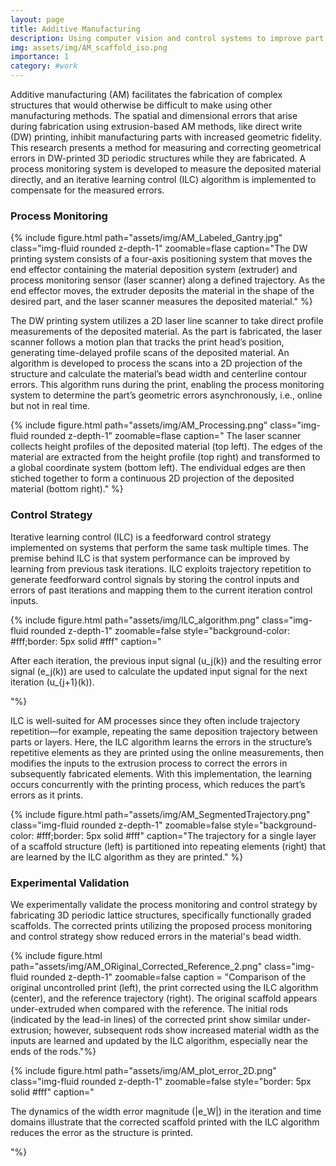 ```yaml
---
layout: page
title: Additive Manufacturing 
description: Using computer vision and control systems to improve part fidelity.
img: assets/img/AM_scaffold_iso.png
importance: 1
category: #work
---
```


Additive manufacturing (AM) facilitates the fabrication of complex structures that would otherwise be difficult to make using other manufacturing methods. The spatial and dimensional errors that arise during fabrication using extrusion-based AM methods, like direct write (DW) printing, inhibit manufacturing parts with increased geometric fidelity. This research presents a method for measuring and correcting geometrical errors in DW-printed 3D periodic structures while they are fabricated. A process monitoring system is developed to measure the deposited material directly, and an iterative learning control (ILC) algorithm is implemented to compensate for the measured errors.

### Process Monitoring

<div class="row mt-3">
    <div class="col-sm mt-3 mt-md-0">
        {% include figure.html path="assets/img/AM_Labeled_Gantry.jpg" class="img-fluid rounded z-depth-1" zoomable=flase
        caption="The DW printing system consists of a four-axis positioning system that moves the end effector containing the material deposition system (extruder) and process monitoring sensor (laser scanner) along a defined trajectory. As the end effector moves, the extruder deposits the material in the shape of the desired part, and the laser scanner measures the deposited material." %}
    </div>
</div>

The DW printing system utilizes a 2D laser line scanner to take direct profile measurements of the deposited material. As the part is fabricated, the laser scanner follows a motion plan that tracks the print head’s position, generating time-delayed profile scans of the deposited material. An algorithm is developed to process the scans into a 2D projection of the structure and calculate the material’s bead width and centerline contour errors. This algorithm runs during the print, enabling the process monitoring system to determine the part’s geometric errors asynchronously, i.e., online but not in real time.

{% include figure.html path="assets/img/AM_Processing.png" class="img-fluid rounded z-depth-1" zoomable=flase
        caption=" The laser scanner collects height profiles of the deposited material (top left). The edges of the material are extracted from the height profile (top right) and transformed to a global coordinate system (bottom left). The endividual edges are then stiched together to form a continuous 2D projection of the deposited material (bottom right)." %}


### Control Strategy

Iterative learning control (ILC) is a feedforward control strategy implemented on systems that perform the same task multiple times. The premise behind ILC is that system performance can be improved by learning from previous task iterations. ILC exploits trajectory repetition to generate feedforward control signals by storing the control inputs and errors of past iterations and mapping them to the current iteration control inputs.

{% include figure.html path="assets/img/ILC_algorithm.png" class="img-fluid rounded z-depth-1" zoomable=false style="background-color: #fff;border: 5px solid #fff"
    caption="<p>After each iteration, the previous input signal \(u_j(k)\) and the resulting error signal \(e_j(k)\) are used to calculate the updated input signal for the next iteration \(u_{j+1}(k)\).</p>"%}

ILC is well-suited for AM processes since they often include trajectory repetition—for example, repeating the same deposition trajectory between parts or layers. Here, the ILC algorithm learns the errors in the structure’s repetitive elements as they are printed using the online measurements, then modifies the inputs to the extrusion process to correct the errors in subsequently fabricated elements. With this implementation, the learning occurs concurrently with the printing process, which reduces the part’s errors as it prints.

<div class="row mt-3">
    <div class="col-sm mt-3 mt-md-0">
        {% include figure.html path="assets/img/AM_SegmentedTrajectory.png" class="img-fluid rounded z-depth-1" zoomable=false style="background-color: #fff;border: 5px solid #fff"
        caption="The trajectory for a single layer of a scaffold structure (left) is partitioned into repeating elements (right) that are learned by the ILC algorithm as they are printed." %}
    </div>
</div>

### Experimental Validation

We experimentally validate the process monitoring and control strategy by fabricating 3D periodic lattice structures, specifically functionally graded scaffolds. The corrected prints utilizing the proposed process monitoring and control strategy show reduced errors in the material's bead width.

<div class="row mt-3">
    <div class="col-sm mt-3 mt-md-0">
        {% include figure.html path="assets/img/AM_ORiginal_Corrected_Reference_2.png" class="img-fluid rounded z-depth-1" zoomable=false 
        caption = "Comparison of the original uncontrolled print (left), the print corrected using the ILC algorithm (center), and the reference trajectory (right). The original scaffold appears under-extruded when compared with the reference. The initial rods (indicated by the lead-in lines) of the corrected print show similar under-extrusion; however, subsequent rods show increased material width as the inputs are learned and updated by the ILC algorithm, especially near the ends of the rods."%}
    </div>
</div>

{% include figure.html path="assets/img/AM_plot_error_2D.png" class="img-fluid rounded z-depth-1" zoomable=false style="border: 5px solid #fff"
caption="<p>The dynamics of the width error magnitude \(|e_W|\) in the iteration and time domains illustrate that the corrected scaffold printed with the ILC algorithm reduces the error as the structure is printed.</p>"%}

